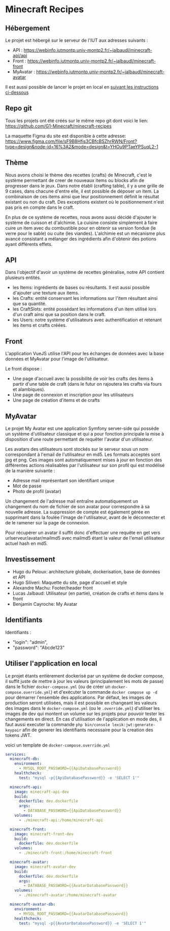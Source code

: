 # Minecraft Recipes

## Hébergement

Le projet est hébergé sur le serveur de l'IUT aux adresses suivants :
- API : https://webinfo.iutmontp.univ-montp2.fr/~jalbaudl/minecraft-api/api
- Front : https://webinfo.iutmontp.univ-montp2.fr/~jalbaudl/minecraft-front
- MyAvatar : https://webinfo.iutmontp.univ-montp2.fr/~jalbaudl/minecraft-avatar

Il est aussi possible de lancer le projet en local en [suivant les instructions ci-dessous](#utiliser-lapplication-en-local)

## Repo git

Tous les projets ont été créés sur le même repo git dont voici le lien: https://github.com/G1-Minecraft/minecraft-recipes

La maquette Figma du site est disponible à cette adresse:
https://www.figma.com/file/sF9B8Hfis3CBfcBSZhrRWN/Front?type=design&node-id=16%3A2&mode=design&t=YHOu9PTaeYPSuqL2-1

## Thème

Nous avons choisi le thème des recettes (crafts) de Minecraft, c'est le système permettant de creer de nouveaux items ou blocks afin de progresser dans le jeux.
Dans notre établi (crafting table), il y a une grille de 9 cases, dans chacune d'entre elle, il est possible de déposer un item.
La combinaison de ces items ainsi que leur positionnement définit le résultat existant ou non du craft.
Des exceptions existent où le positionnement n'est pas pris en compte dans le craft.

En plus de ce système de recettes, nous avons aussi décidé d'ajouter le système de cuisson et d'alchimie.
La cuisine consiste simplement à faire cuire un item avec du combustible pour en obtenir sa version fondue (le verre pour le sable) ou cuite (les viandes).
L'alchimie est un mécanisme plus avancé consistant a mélanger des ingrédients afin d'obtenir des potions ayant différents effets.

## API

Dans l'objectif d'avoir un système de recettes généralise, notre API contient plusieurs entités.

- les Items: ingrédients de bases ou résultants. Il est aussi possible d'ajouter une texture aux items.
- les Crafts: entité conservant les informations sur l'item résultant ainsi que sa quantité.
- les CraftSlots: entité possédant les informations d'un item utilisé lors d'un craft ainsi que sa position dans le craft.
- les Users: notre système d'utilisateurs avec authentification et retenant les items et crafts créées.

## Front

L'application VueJS utilise l'API pour les échanges de données avec la base données et MyAvatar pour l'image de l'utilisateur.

Le front dispose :
- Une page d'accueil avec la possibilité de voir les crafts des items à partir d'une table de craft (dans le futur on rajoutera les crafts via fours et alambiques).
- Une page de connexion et inscription pour les utilisateurs
- Une page de création d'items et de crafts

## MyAvatar

Le projet My Avatar est une application Symfony server-side qui possède un système d'utilisateur classique et qui a pour fonction principale la mise à disposition d'une route permettant de requêter l'avatar d'un utilisateur.

Les avatars des utilisateurs sont stockés sur le serveur sous un nom correspondant à l'email de l'utilisateur en md5. Les formats acceptés sont jpg et png. Ces images sont automatiquement mises à jour en fonction des différentes actions réalisables par l'utilisateur sur son profil qui est modélisé de la manière suivante : 
- Adresse mail représentant son identifiant unique
- Mot de passe
- Photo de profil (avatar)

Un changement de l'adresse mail entraîne automatiquement un changement du nom de fichier de son avatar pour correspondre à sa nouvelle adresse. La suppression de compte est également gérée en supprimant dans la foulée l'image de l'utilisateur, avant de le déconnecter et de le ramener sur la page de connexion.

Pour récupérer un avatar il suffit donc d'effectuer une requête en get vers urlserveur/avatar/mailmd5 avec mailmd5 étant la valeur de l'email utilisateur actuel hash en md5.

## Investissement

- Hugo du Peloux: architecture globale, dockerisation, base de données et API
- Hugo Siliveri: Maquette du site, page d'accueil et style
- Alexandre Machu: Footer/header front
- Lucas Jalbaud: Utilisateur (en partie), création de crafts et items dans le front 
- Benjamin Cayroche: My Avatar

## Identifiants

Identifiants : 

- "login": "admin",
- "password": "Abcde123"

## Utiliser l'application en local

Le projet étants entièrement dockerisé par un système de docker compose, il suffit juste de mettre à jour les valeurs (principalement les mots de passe) dans le fichier `docker-compose.yml` (ou de créer un `docker-compose.override.yml`) et d'exécuter la commande `docker compose up -d` pour démarrer l'ensemble des applications.
Par défaut, les images de production seront utilisées, mais il est possible en changeant les valeurs des images dans le `docker-compose.yml` (ou le `.override.yml`) d'utiliser les images de dev qui montent un volume sur les projets pour pouvoir tester les changements en direct.
En cas d'utilisation de l'application en mode des, il faut aussi executer la commande `php bin/console lexik:jwt:generate-keypair` afin de generer les identifiants necessaire pour la creation des tokens JWT.

voici un template de `docker-compose.override.yml`
```yml
services:
  minecraft-db:
    environment:
      - MYSQL_ROOT_PASSWORD={{ApiDatabasePassword}}
    healthcheck:
      test: "mysql -p{{ApiDatabasePassword}} -e 'SELECT 1'"

  minecraft-api:
    image: minecraft-api-dev
    build:
      dockerfile: dev.dockerfile
      args:
        - DATABASE_PASSWORD={{ApiDatabasePassword}}
    volumes:
      - ./minecraft-api:/home/minecraft-api

  minecraft-front:
    image: minecraft-front-dev
    build:
      dockerfile: dev.dockerfile
    volumes:
      - ./minecraft-front:/home/minecraft-front

  minecraft-avatar:
    image: minecraft-avatar-dev
    build:
      dockerfile: dev.dockerfile
      args:
        - DATABASE_PASSWORD={{AvatarDatabasePassword}}
    volumes:
      - ./minecraft-avatar:/home/minecraft-avatar

  minecraft-avatar-db:
    environment:
      - MYSQL_ROOT_PASSWORD={{AvatarDatabasePassword}}
    healthcheck:
      test: "mysql -p{{AvatarDatabasePassword}} -e 'SELECT 1'"
```
